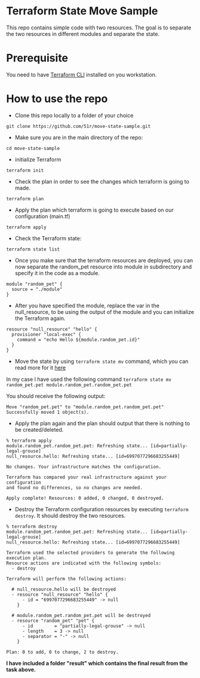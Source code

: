 # Terraform State Move Sample

This repo contains simple code with two resources. The goal is to separate the two resources in different modules and separate the state.

# Prerequisite
You need to have [Terraform CLI](https://learn.hashicorp.com/tutorials/terraform/install-cli) installed on you workstation. 

# How to use the repo
* Clone this repo locally to a folder of your choice
```
git clone https://github.com/51r/move-state-sample.git
```

* Make sure you are in the main directory of the repo:
```
cd move-state-sample
```

* initialize Terraform  
```
terraform init
```

* Check the plan in order to see the changes which terraform is going to made.
```
terraform plan
```

* Apply the plan which terraform is going to execute based on our configuration (main.tf)
```
terraform apply
```
* Check the Terraform state:
```
terraform state list
```

* Once you make sure that the terraform resources are deployed, you can now separate the random_pet resource into module in subdirectory and specify it in the code as a module.
```
module "random_pet" {
  source = "./module"
}
```

*  After you have specified the module, replace the var in the null_resource, to be using the output of the module and you can initialize the Terraform again.
```
resource "null_resource" "hello" {
  provisioner "local-exec" {
    command = "echo Hello ${module.random_pet.id}"
  }
}
```

* Move the state by using `terraform state mv` command, which you can read more for it [here](https://www.terraform.io/docs/commands/state/mv.html)

In my case I have used the following command `terraform state mv random_pet.pet module.random_pet.random_pet.pet`

You should receive the following output: 
```
Move "random_pet.pet" to "module.random_pet.random_pet.pet"
Successfully moved 1 object(s).
```

* Apply the plan again and the plan should output that there is nothing to be created/deleted.
```
% terraform apply
module.random_pet.random_pet.pet: Refreshing state... [id=partially-legal-grouse]
null_resource.hello: Refreshing state... [id=6997077296683255449]

No changes. Your infrastructure matches the configuration.

Terraform has compared your real infrastructure against your configuration 
and found no differences, so no changes are needed.

Apply complete! Resources: 0 added, 0 changed, 0 destroyed.
```

* Destroy the Terraform configuration resources by executing `terraform destroy`. It should destroy the two resources.
```
% terraform destroy
module.random_pet.random_pet.pet: Refreshing state... [id=partially-legal-grouse]
null_resource.hello: Refreshing state... [id=6997077296683255449]

Terraform used the selected providers to generate the following execution plan. 
Resource actions are indicated with the following symbols:
  - destroy

Terraform will perform the following actions:

  # null_resource.hello will be destroyed
  - resource "null_resource" "hello" {
      - id = "6997077296683255449" -> null
    }

  # module.random_pet.random_pet.pet will be destroyed
  - resource "random_pet" "pet" {
      - id        = "partially-legal-grouse" -> null
      - length    = 3 -> null
      - separator = "-" -> null
    }

Plan: 0 to add, 0 to change, 2 to destroy.
```


**I have included a folder "result" which contains the final result from the task above.**
